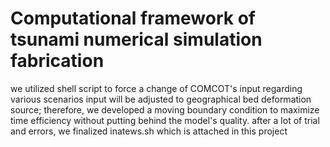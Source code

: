 # Computational framework of tsunami numerical simulation fabrication
we utilized shell script to force a change of COMCOT's input regarding various scenarios
input will be adjusted to geographical bed deformation source; therefore, we developed a moving boundary condition to maximize time efficiency without putting behind the model's quality.
after a lot of trial and errors, we finalized inatews.sh which is attached in this project
